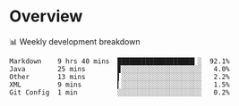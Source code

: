# Overview

📊 Weekly development breakdown

```text
Markdown    9 hrs 40 mins  ███████████████████▎░  92.1%
Java        25 mins        ▊░░░░░░░░░░░░░░░░░░░░   4.0%
Other       13 mins        ▍░░░░░░░░░░░░░░░░░░░░   2.2%
XML         9 mins         ▎░░░░░░░░░░░░░░░░░░░░   1.5%
Git Config  1 min          ░░░░░░░░░░░░░░░░░░░░░   0.2%
```